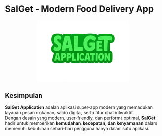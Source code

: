# SalGet - Modern Food Delivery App

<p align="center">
<img src="Asset/SalGet-Application.png" alt="SalGet Logo" width="300"/>
</p>

## Kesimpulan

**SalGet Application** adalah aplikasi super-app modern yang memadukan layanan pesan makanan, saldo digital, serta fitur chat interaktif.  
Dengan desain yang modern, user-friendly, dan performa optimal, **SalGet** hadir untuk memberikan **kemudahan, kecepatan, dan kenyamanan** dalam memenuhi kebutuhan sehari-hari pengguna hanya dalam satu aplikasi.
